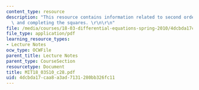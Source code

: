 ```yaml
---
content_type: resource
description: "This resource contains information related to second order equations\
  \ and completing the squares. \r\n\r\n"
file: /media/courses/18-03-differential-equations-spring-2010/4dcbda17caa8a3ad7131280bb326fc11_MIT18_03S10_c28.pdf
file_type: application/pdf
learning_resource_types:
- Lecture Notes
ocw_type: OCWFile
parent_title: Lecture Notes
parent_type: CourseSection
resourcetype: Document
title: MIT18_03S10_c28.pdf
uid: 4dcbda17-caa8-a3ad-7131-280bb326fc11
---
```

